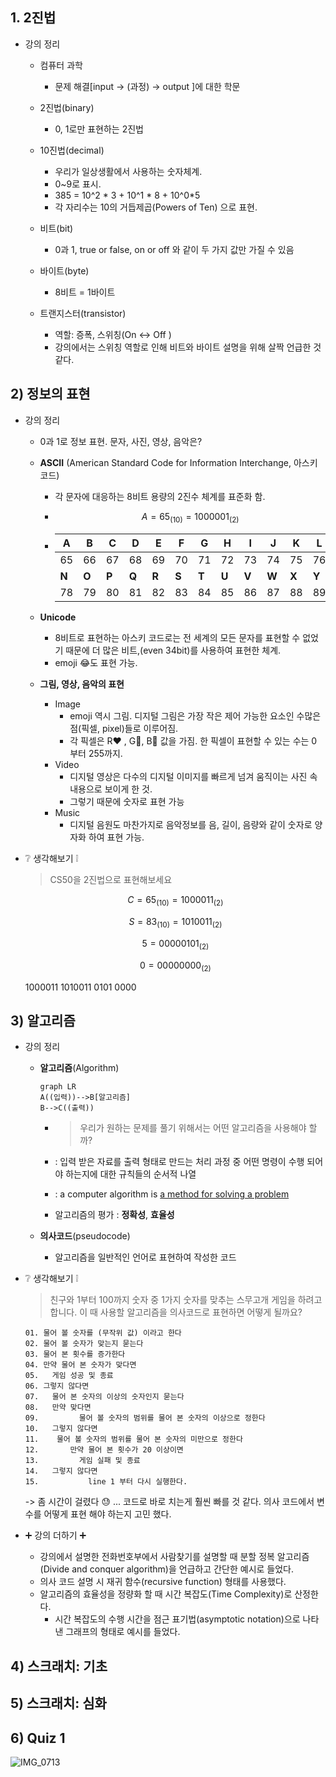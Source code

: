 ## 1. 2진법

- 강의 정리

  - 컴퓨터 과학

    - 문제 해결[input -> (과정) -> output ]에 대한 학문

  - 2진법(binary)
    - 0, 1로만 표현하는 2진법
  - 10진법(decimal)
    - 우리가 일상생활에서 사용하는 숫자체계.
    - 0~9로 표시. 
    - 385 = 10^2 * 3 + 10^1 * 8 + 10^0*5
    - 각 자리수는 10의 거듭제곱(Powers of Ten) 으로 표현.
  - 비트(bit)
    - 0과 1, true or false, on or off 와 같이 두 가지 값만 가질 수 있음
  - 바이트(byte)
    - 8비트 = 1바이트
  - 트랜지스터(transistor)
    - 역할: 증폭, 스위칭(On <-> Off )
    - 강의에서는 스위칭 역할로 인해 비트와 바이트 설명을 위해 살짝 언급한 것 같다.

## 2) 정보의 표현

- 강의 정리

  - 0과 1로 정보 표현. 문자, 사진, 영상, 음악은?

  - **ASCII** (American Standard Code for Information Interchange, 아스키코드)

    - 각 문자에 대응하는 8비트 용량의 2진수 체계를 표준화 함.

    - $$
      A=65_{(10)}=1000001_{(2)}
      $$

    - | A     | B     | C     | D     | E     | F     | G     | H     | I     | J     | K     | L     | M     |
      | ----- | ----- | ----- | ----- | ----- | ----- | ----- | ----- | ----- | ----- | ----- | ----- | ----- |
      | 65    | 66    | 67    | 68    | 69    | 70    | 71    | 72    | 73    | 74    | 75    | 76    | 77    |
      | **N** | **O** | **P** | **Q** | **R** | **S** | **T** | **U** | **V** | **W** | **X** | **Y** | **Z** |
      | 78    | 79    | 80    | 81    | 82    | 83    | 84    | 85    | 86    | 87    | 88    | 89    | 90    |

  - **Unicode**
    - 8비트로 표현하는 아스키 코드로는 전 세계의 모든 문자를 표현할 수 없었기 때문에 더 많은 비트,(even 34bit)를 사용하여 표현한 체계.
    - emoji :joy:도 표현 가능. 
  - **그림, 영상, 음악의 표현**
    - Image
      - emoji 역시 그림. 디지털 그림은 가장 작은 제어 가능한 요소인 수많은 점(픽셀, pixel)들로 이루어짐. 
      - 각 픽셀은 R:heart: , G:green_heart:, B:blue_heart: 값을 가짐. 한 픽셀이 표현할 수 있는 수는 0 부터 255까지.
    - Video
      - 디지털 영상은 다수의 디지털 이미지를 빠르게 넘겨 움직이는 사진 속 내용으로 보이게 한 것.
      - 그렇기 때문에 숫자로 표현 가능
    - Music
      - 디지털 음원도 마찬가지로 음악정보를 음, 길이, 음량와 같이 숫자로 양자화 하여 표현 가능.

- :grey_question: 생각해보기 :grey_exclamation:

  > CS50을 2진법으로 표현해보세요

  $$
  C = 65_{(10)} = 1000011_{(2)}
  $$

  $$
  S = 83_{(10)} = 1010011_{(2)}
  $$

  $$
  5 = 00000101_{(2)}
  $$

  $$
  0 = 00000000_{(2)}
  $$

  1000011 1010011 0101 0000

## 3) 알고리즘

- 강의 정리

  - **알고리즘**(Algorithm)

    ````mermaid
    graph LR
    A((입력))-->B[알고리즘]
    B-->C((출력))
    ````

    - > 우리가 원하는 문제를 풀기 위해서는 어떤 알고리즘을 사용해야 할까?

    - : 입력 받은 자료를 출력 형태로 만드는 처리 과정 중 어떤 명령이 수행 되어야 하는지에 대한 규칙들의 순서적 나열

    - : a computer algorithm is <u>a method for solving a problem</u>

    - 알고리즘의 평가 : **정확성**, **효율성**

  - **의사코드**(pseudocode)

    - 알고리즘을 일반적인 언어로 표현하여 작성한 코드

- :grey_question: 생각해보기 :grey_exclamation:

  > 친구와 1부터 100까지 숫자 중 1가지 숫자를 맞추는 스무고개 게임을 하려고 합니다. 이 때 사용할 알고리즘을 의사코드로 표현하면 어떻게 될까요?

  ```
  01. 물어 볼 숫자를 (무작위 값) 이라고 한다
  02. 물어 볼 숫자가 맞는지 묻는다
  03. 물어 본 횟수를 증가한다
  04. 만약 물어 본 숫자가 맞다면 
  05. 	게임 성공 및 종료
  06. 그렇지 않다면
  07. 	물어 본 숫자의 이상의 숫자인지 묻는다
  08. 	만약 맞다면
  09.		  물어 볼 숫자의 범위를 물어 본 숫자의 이상으로 정한다
  10.   그렇지 않다면
  11.    물어 볼 숫자의 범위를 물어 본 숫자의 미만으로 정한다
  12.		만약 물어 본 횟수가 20 이상이면
  13.		  게임 실패 및 종료		
  14.   그렇지 않다면
  15.			line 1 부터 다시 실행한다.
  
  ```

  -> 좀 시간이 걸렸다 :sweat: ... 코드로 바로 치는게 훨씬 빠를 것 같다. 의사 코드에서 변수를 어떻게 표현 해야 하는지 고민 했다.

- :heavy_plus_sign: 강의 더하기 :heavy_plus_sign:
  - 강의에서 설명한 전화번호부에서 사람찾기를 설명할 때 분할 정복 알고리즘(Divide and conquer algorithm)을 언급하고 간단한 예시로 들었다.
  - 의사 코드 설명 시 재귀 함수(recursive function) 형태를 사용했다.
  - 알고리즘의 효율성을 정량화 할 때 시간 복잡도(Time Complexity)로 산정한다.
    - 시간 복잡도의 수행 시간을 점근 표기법(asymptotic notation)으로 나타낸 그래프의 형태로 예시를 들었다.

## 4) 스크래치: 기초

## 5) 스크래치: 심화

## 6) Quiz 1

![IMG_0713](/Users/pph/Downloads/IMG_0713.jpg)
